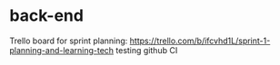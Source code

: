 # back-end

Trello board for sprint planning: https://trello.com/b/ifcvhd1L/sprint-1-planning-and-learning-tech
testing github CI
